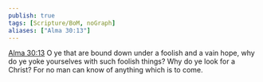 ```yaml
---
publish: true
tags: [Scripture/BoM, noGraph]
aliases: ["Alma 30:13"]
---
```

[Alma 30:13](https://churchofjesuschrist.org/study/scriptures/bofm/alma/30?lang=eng&id=p13#p13) O ye that are bound down under a foolish and a vain hope, why do ye yoke yourselves with such foolish things? Why do ye look for a Christ? For no man can know of anything which is to come.
